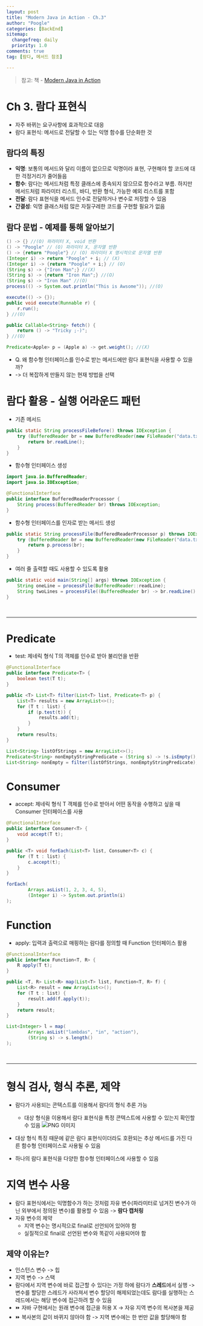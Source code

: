 ```yaml
---
layout: post
title: "Modern Java in Action - Ch.3"
author: "Poogle"
categories: [BackEnd]
sitemap:
  changefreq: daily
  priority: 1.0
comments: true
tag: [람다, 메서드 참조]

---
```

> 참고:
책 - [Modern Java in Action](http://www.yes24.com/Product/Goods/77125987?OzSrank=1)

# Ch 3. 람다 표현식

* 자주 바뀌는 요구사항에 효과적으로 대응
* 람다 표현식: 메서드로 전달할 수 있는 익명 함수를 단순화한 것

## 람다의 특징
* **익명**: 보통의 메서드와 달리 이름이 없으므로 익명이라 표현, 구현해야 할 코드에 대한 걱정거리가 줄어들음
* **함수**: 람다는 메서드처럼 특정 클래스에 종속되지 않으므로 함수라고 부름. 하지만 메서드처럼 파라미터 리스트, 바디, 반환 형식, 가능한 예외 리스트를 포함
* **전달**: 람다 표현식을 메서드 인수로 전달하거나 변수로 저장할 수 있음
* **간결성**: 익명 클래스처럼 많은 자질구레한 코드를 구현할 필요가 없음

## 람다 문법 - 예제를 통해 알아보기

```java
() -> {} //(O) 파라미터 X, void 반환
() -> "Poogle" // (O) 파라미터 X, 문자열 반환
() -> {return "Poogle"} // (O) 파라미터 X 명시적으로 문자열 반환
(Integer i) -> return "Poogle" + i; // (X)
(Integer i) -> {return "Poogle" + i;} // (O)
(String s) -> {"Iron Man";} //(X)
(String s) -> {return "Iron Man";} //(O)
(String s) -> "Iron Man" //(O)
process(() -> System.out.println("This is Awsome")); //(O)

execute(() -> {});
public void execute(Runnable r) {
    r.run();
} //(O)

public Callable<String> fetch() {
    return () -> "Tricky ;-)";
} //(O)

Predicate<Apple> p = (Apple a) -> get.weight(); //(X)
```

* Q. 왜 함수형 인터페이스를 인수로 받는 메서드에만 람다 표현식을 사용할 수 있을까?
* -> 더 복잡하게 만들지 않는 현재 방법을 선택

# 람다 활용 - 실행 어라운드 패턴

* 기존 메서드

```java
public static String processFileBefore() throws IOException {
    try (BufferedReader br = new BufferedReader(new FileReader("data.txt"))) {
        return br.readLine();
    }
}
```

* 함수형 인터페이스 생성

```java
import java.io.BufferedReader;
import java.io.IOException;

@FunctionalInterface
public interface BufferedReaderProcessor {
    String process(BufferedReader br) throws IOException;
}
```

* 함수형 인터페이스를 인자로 받는 메서드 생성

```java
public static String processFile(BufferedReaderProcessor p) throws IOException {
    try (BufferedReader br = new BufferedReader(new FileReader("data.txt"))) {
        return p.process(br);
    }
}
```

* 여러 줄 출력할 때도 사용할 수 있도록 활용

```java
public static void main(String[] args) throws IOException {
    String oneLine = processFile(BufferedReader::readLine);
    String twoLines = processFile((BufferedReader br) -> br.readLine() + br.readLine());
}
```

<br>

---

# Predicate
* test: 제네릭 형식 T의 객체를 인수로 받아 불리언을 반환

```java
@FunctionalInterface
public interface Predicate<T> {
    boolean test(T t);
}
```

```java
public <T> List<T> filter(List<T> list, Predicate<T> p) {
    List<T> results = new ArrayList<>();
    for (T t : list) {
        if (p.test(t)) {
            results.add(t);
        }
    }
    return results;
}
```

```java
List<String> listOfStrings = new ArrayList<>();
Predicate<String> nonEmptyStringPredicate = (String s) -> !s.isEmpty();
List<String> nonEmpty = filter(listOfStrings, nonEmptyStringPredicate);
```

# Consumer
* accept: 제네릭 형식 T 객체를 인수로 받아서 어떤 동작을 수행하고 싶을 때 Consumer 인터페이스를 사용

```java
@FunctionalInterface
public interface Consumer<T> {
    void accept(T t);
}
```

```java
public <T> void forEach(List<T> list, Consumer<T> c) {
    for (T t : list) {
        c.accept(t);
    }
}
```
```java
forEach(
        Arrays.asList(1, 2, 3, 4, 5),
        (Integer i) -> System.out.println(i)
);
```

# Function
* apply: 입력과 출력으로 매핑하는 람다를 정의할 때 Function 인터페이스 활용

```java
@FunctionalInterface
public interface Function<T, R> {
    R apply(T t);
}
```

```java
public <T, R> List<R> map(List<T> list, Function<T, R> f) {
    List<R> result = new ArrayList<>();
    for (T t : list) {
        result.add(f.apply(t));
    }
    return result;
}
```
```java
List<Integer> l = map(
        Arrays.asList("lambdas", "in", "action"),
        (String s) -> s.length()
);
```

<br>

---

# 형식 검사, 형식 추론, 제약

* 람다가 사용되는 콘텍스트를 이용해서 람다의 형식 추론 가능
    * 대상 형식을 이용해서 람다 표현식을 특정 콘텍스트에 사용할 수 있는지 확인할 수 있음
![PNG 이미지](https://user-images.githubusercontent.com/58318786/130322718-0777699f-db01-4e48-853c-04f33728245a.png)

* 대상 형식 특징 때문에 같은 람다 표현식이더라도 호환되는 추상 메서드를 가진 다른 함수형 인터페이스로 사용될 수 있음
* 하나의 람다 표현식을 다양한 함수형 인터페이스에 사용할 수 있음

# 지역 변수 사용
* 람다 표현식에서는 익명함수가 하는 것처럼 자유 변수(파라미터로 넘겨진 변수가 아닌 외부에서 정의된 변수)를 활용할 수 있음 -> **람다 캡처링**
* 자유 변수의 제약
    * 지역 변수는 명시적으로 final로 선언되어 있어야 함
    * 실질적으로 final로 선언된 변수와 똑같이 사용되어야 함
## 제약 이유는?
* 인스턴스 변수 -> 힙
* 지역 변수 -> 스택
* 람다에서 지역 변수에 바로 접근할 수 있다는 가정 하에 람다가 **스레드**에서 실행 -> 변수를 할당한 스레드가 사라져서 변수 할당이 해제되었는데도 람다를 실행하는 스레드에서는 해당 변수에 접근하려 할 수 있음
* ⏩ 자바 구현에서는 원래 변수에 접근을 허용 X -> 자유 지역 변수의 복사본을 제공
* ⏩ 복사본의 값이 바뀌지 않아야 함 -> 지역 변수에는 한 번만 값을 할당해야 함